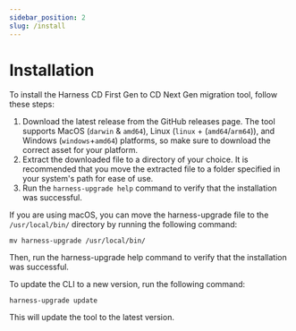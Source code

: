 ```yaml
---
sidebar_position: 2
slug: /install
---
```


# Installation
To install the Harness CD First Gen to CD Next Gen migration tool, follow these steps:

1. Download the latest release from the GitHub releases page. The tool supports MacOS (`darwin` & `amd64`), Linux (`linux` + (`amd64`/`arm64`)), and Windows (`windows`+`amd64`) platforms, so make sure to download the correct asset for your platform.
2. Extract the downloaded file to a directory of your choice. It is recommended that you move the extracted file to a folder specified in your system's path for ease of use.
3. Run the `harness-upgrade help` command to verify that the installation was successful.

If you are using macOS, you can move the harness-upgrade file to the `/usr/local/bin/` directory by running the following command:

```shell
mv harness-upgrade /usr/local/bin/
```
Then, run the harness-upgrade help command to verify that the installation was successful.

To update the CLI to a new version, run the following command:

```shell
harness-upgrade update
```
This will update the tool to the latest version.